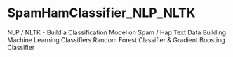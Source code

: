 # SpamHamClassifier_NLP_NLTK
NLP / NLTK - Build a Classification Model on Spam / Hap Text Data Building Machine Learning Classifiers Random Forest Classifier &amp; Gradient Boosting Classifier
